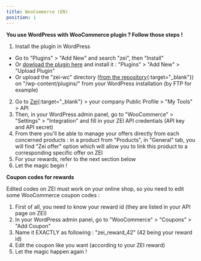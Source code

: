```yaml
---
title: WooCommerce (EN)
position: 1
---
```


**You use WordPress with WooCommerce plugin ? Follow those steps !**

1. Install the plugin in WordPress
  * Go to "Plugins" > "Add New" and search "zei", then "Install"
  * Or [dowload the plugin here](https://wordpress.org/plugins-wp/zero-ecoimpact-woocommerce/)
  and install it : "Plugins" > "Add New" > "Upload Plugin"
  * Or upload the "zei-wc" directory
  ([from the repository](https://github.com/zeroecoimpact/API/tree/master/WooCommerce){:target="_blank"})
  on "/wp-content/plugins/" from your WordPress installation (by FTP for example)
2. Go to [Zei](https://zei-world.com){:target="_blank"} > your company Public Profile > "My Tools" > API
3. Then, in your WordPress admin panel, go to "WooCommerce" > "Settings" > "Integration" and fill in your ZEI API credentials (API key and API secret)
4. From there you'll be able to manage your offers directly from each concerned products : in a product from "Products", in "General" tab, you will find "Zei offer" option which will allow you to link this product to a corresponding specific offer on ZEI
5. For your rewards, refer to the next section below
5. Let the magic begin !

**Coupon codes for rewards**

Edited codes on ZEI must work on your online shop, so you need to edit some WooCommerce coupon codes : 

1. First of all, you need to know your reward id (they are listed in your API page on ZEI)
2. In your WordPress admin panel, go to "WooCommerce" > "Coupons" > "Add Coupon"
3. Name it EXACTLY as following : "zei_reward_42" (42 being your reward id)
4. Edit the coupon like you want (according to your ZEI reward)
5. Let the magic happen again !
